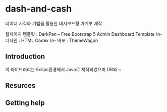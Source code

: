 # dash-and-cash
데이터 시각화 기법을 활용한 대시보드형 가계부 제작

웹페이지 템플릿 : DarkPan – Free Bootstrap 5 Admin Dashboard Template
\n- 디자인 : HTML Codex 
\n- 배포 : ThemeWagon

## Introduction
이 라이브러리는 Eclips환경에서 Java로 제작되었으며 DB와 ~


## Resurces


## Getting help

